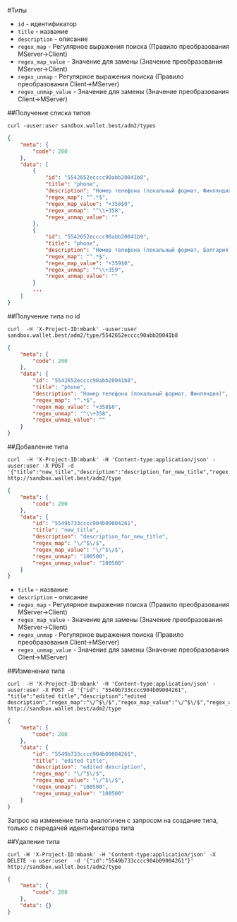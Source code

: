 #Типы

* `id` - идентификатор
* `title` - название
* `description` - описание
* `regex_map` - Регулярное выражения поиска (Правило преобразования MServer&rarr;Client)
* `regex_map_value` - Значение для замены (Значение преобразования MServer&rarr;Client)
* `regex_unmap` - Регулярное выражения поиска (Правило преобразования Client&rarr;MServer)
* `regex_unmap_value` - Значение для замены (Значение преобразования Client&rarr;MServer)


##Получение списка типов

```shell
curl -uuser:user sandbox.wallet.best/adm2/types
```

```json
{
    "meta": {
        "code": 200
    },
    "data": [
        {
            "id": "5542652ecccc90abb20041b8",
            "title": "phone",
            "description": "Номер телефона (локальный формат, Финляндия)",
            "regex_map": "^.*$",
            "regex_map_value": "+358$0",
            "regex_unmap": "^\\+358",
            "regex_unmap_value": ""
        },
        {
            "id": "5542652ecccc90abb20041b9",
            "title": "phone",
            "description": "Номер телефона (локальный формат, Болгария)",
            "regex_map": "^.*$",
            "regex_map_value": "+359$0",
            "regex_unmap": "^\\+359",
            "regex_unmap_value": ""
        }
        ...
    ]
}
```
##Получение типа по id

```shell
curl  -H 'X-Project-ID:mbank' -uuser:user sandbox.wallet.best/adm2/type/5542652ecccc90abb20041b8
```

```json
{
    "meta": {
        "code": 200
    },
    "data": {
        "id": "5542652ecccc90abb20041b8",
        "title": "phone",
        "description": "Номер телефона (локальный формат, Финляндия)",
        "regex_map": "^.*$",
        "regex_map_value": "+358$0",
        "regex_unmap": "^\\+358",
        "regex_unmap_value": ""
    }
}
```

##Добавление типа

```shell
curl  -H 'X-Project-ID:mbank' -H 'Content-type:application/json' -uuser:user -X POST -d '{"title":"new_title","description":"description_for_new_title","regex_map":"\/^$\/$","regex_map_value":"\/^$\/$","regex_unmap":"100500","regex_unmap_value":"100500"}' http://sandbox.wallet.best/adm2/type
```

```json
{
    "meta": {
        "code": 200
    },
    "data": {
        "id": "5549b733cccc904b09004261",
        "title": "new_title",
        "description": "description_for_new_title",
        "regex_map": "\/^$\/$",
        "regex_map_value": "\/^$\/$",
        "regex_unmap": "100500",
        "regex_unmap_value": "100500"
    }
}
```

* `title` - название
* `description` - описание
* `regex_map` - Регулярное выражения поиска (Правило преобразования MServer&rarr;Client)
* `regex_map_value` - Значение для замены (Значение преобразования MServer&rarr;Client)
* `regex_unmap` - Регулярное выражения поиска (Правило преобразования Client&rarr;MServer)
* `regex_unmap_value` - Значение для замены (Значение преобразования Client&rarr;MServer)

##Изменение типа

```shell
curl  -H 'X-Project-ID:mbank' -H 'Content-type:application/json' -uuser:user -X POST -d '{"id": "5549b733cccc904b09004261", "title":"edited title","description":"edited description","regex_map":"\/^$\/$","regex_map_value":"\/^$\/$","regex_unmap":"100500","regex_unmap_value":"100500"}' http://sandbox.wallet.best/adm2/type

```

```json
{
    "meta": {
        "code": 200
    },
    "data": {
        "id": "5549b733cccc904b09004261",
        "title": "edited title",
        "description": "edited description",
        "regex_map": "\/^$\/$",
        "regex_map_value": "\/^$\/$",
        "regex_unmap": "100500",
        "regex_unmap_value": "100500"
    }
}
```

Запрос на изменение типа аналогичен с запросом на создание типа, только с передачей идентификатора типа

##Удаление типа

```shell
curl -H 'X-Project-ID:mbank' -H 'Content-type:application/json' -X DELETE -u user:user  -d '{"id":"5549b733cccc904b09004261"}' http://sandbox.wallet.best/adm2/type
```

```json
{
    "meta": {
        "code": 200
    },
    "data": {}
}
```
